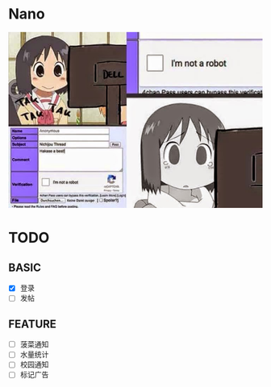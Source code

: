 Nano
=========
![nano-is-no-a-bot](./nano-is-no-a-bot.jpg)

# TODO
## BASIC
- [x] 登录
- [ ] 发帖

## FEATURE
- [ ] 菠菜通知
- [ ] 水量统计
- [ ] 校园通知
- [ ] 标记广告
